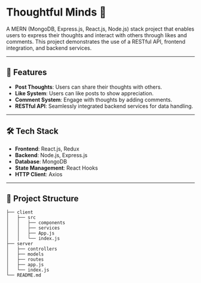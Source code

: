 # Thoughtful Minds 💭

A MERN (MongoDB, Express.js, React.js, Node.js) stack project that enables users to express their thoughts and interact with others through likes and comments. This project demonstrates the use of a RESTful API, frontend integration, and backend services.

---

## 🚀 Features

- **Post Thoughts**: Users can share their thoughts with others.
- **Like System**: Users can like posts to show appreciation.
- **Comment System**: Engage with thoughts by adding comments.
- **RESTful API**: Seamlessly integrated backend services for data handling.

---

## 🛠️ Tech Stack

- **Frontend**: React.js, Redux
- **Backend**: Node.js, Express.js
- **Database**: MongoDB
- **State Management**: React Hooks
- **HTTP Client**: Axios

---

## 📂 Project Structure

```plaintext
├── client
│   ├── src
│   │   ├── components
│   │   ├── services
│   │   ├── App.js
│   │   └── index.js
├── server
│   ├── controllers
│   ├── models
│   ├── routes
│   ├── app.js
│   └── index.js
└── README.md


